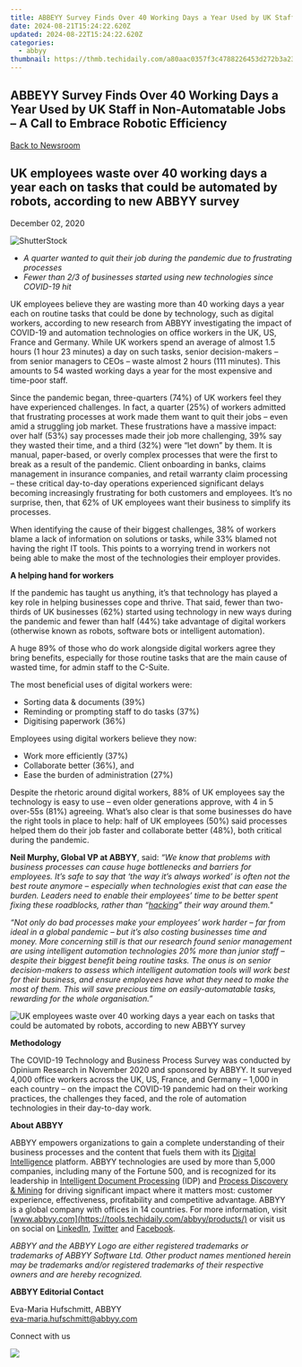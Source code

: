 ```yaml
---
title: ABBEYY Survey Finds Over 40 Working Days a Year Used by UK Staff in Non-Automatable Jobs – A Call to Embrace Robotic Efficiency
date: 2024-08-21T15:24:22.620Z
updated: 2024-08-22T15:24:22.620Z
categories:
  - abbyy
thumbnail: https://thmb.techidaily.com/a80aac0357f3c4788226453d272b3a23130ff4b40d591496be1b3a2b61ca7796.jpg
---
```


## ABBEYY Survey Finds Over 40 Working Days a Year Used by UK Staff in Non-Automatable Jobs – A Call to Embrace Robotic Efficiency

[Back to Newsroom](https://tools.techidaily.com/abbyy/products/)

## UK employees waste over 40 working days a year each on tasks that could be automated by robots, according to new ABBYY survey

December 02, 2020

![ShutterStock](https://content.abbyy.com/-/media/project/abbyy/abbyy/branchtemplates/shutterstock_1272462163_1296-x-729.jpg?h=729&iar=0&w=1296)

* _A quarter wanted to quit their job during the pandemic due to frustrating processes_
* _Fewer than 2/3 of businesses started using new technologies since COVID-19 hit_

UK employees believe they are wasting more than 40 working days a year each on routine tasks that could be done by technology, such as digital workers, according to new research from ABBYY investigating the impact of COVID-19 and automation technologies on office workers in the UK, US, France and Germany. While UK workers spend an average of almost 1.5 hours (1 hour 23 minutes) a day on such tasks, senior decision-makers – from senior managers to CEOs – waste almost 2 hours (111 minutes). This amounts to 54 wasted working days a year for the most expensive and time-poor staff.

Since the pandemic began, three-quarters (74%) of UK workers feel they have experienced challenges. In fact, a quarter (25%) of workers admitted that frustrating processes at work made them want to quit their jobs – even amid a struggling job market. These frustrations have a massive impact: over half (53%) say processes made their job more challenging, 39% say they wasted their time, and a third (32%) were “let down” by them. It is manual, paper-based, or overly complex processes that were the first to break as a result of the pandemic. Client onboarding in banks, claims management in insurance companies, and retail warranty claim processing – these critical day-to-day operations experienced significant delays becoming increasingly frustrating for both customers and employees. It’s no surprise, then, that 62% of UK employees want their business to simplify its processes.

When identifying the cause of their biggest challenges, 38% of workers blame a lack of information on solutions or tasks, while 33% blamed not having the right IT tools. This points to a worrying trend in workers not being able to make the most of the technologies their employer provides.

**A helping hand for workers**

If the pandemic has taught us anything, it’s that technology has played a key role in helping businesses cope and thrive. That said, fewer than two-thirds of UK businesses (62%) started using technology in new ways during the pandemic and fewer than half (44%) take advantage of digital workers (otherwise known as robots, software bots or intelligent automation).

A huge 89% of those who do work alongside digital workers agree they bring benefits, especially for those routine tasks that are the main cause of wasted time, for admin staff to the C-Suite.

The most beneficial uses of digital workers were:

* Sorting data & documents (39%)
* Reminding or prompting staff to do tasks (37%)
* Digitising paperwork (36%)

  
Employees using digital workers believe they now:

* Work more efficiently (37%)
* Collaborate better (36%), and
* Ease the burden of administration (27%)

  
Despite the rhetoric around digital workers, 88% of UK employees say the technology is easy to use – even older generations approve, with 4 in 5 over-55s (81%) agreeing. What’s also clear is that some businesses do have the right tools in place to help: half of UK employees (50%) said processes helped them do their job faster and collaborate better (48%), both critical during the pandemic.

**Neil Murphy, Global VP at ABBYY**, said: _“We know that problems with business processes can cause huge bottlenecks and barriers for employees. It’s safe to say that ‘the way it’s always worked’ is often not the best route anymore – especially when technologies exist that can ease the burden. Leaders need to enable their employees’ time to be better spent fixing these roadblocks, rather than “[hacking](https://www.gartner.com/smarterwithgartner/design-work-to-help-employees-be-responsive/ "Gartner research")” their way around them."_

_“Not only do bad processes make your employees’ work harder – far from ideal in a global pandemic – but it’s also costing businesses time and money. More concerning still is that our research found senior management are using intelligent automation technologies 20% more than junior staff – despite their biggest benefit being routine tasks. The onus is on senior decision-makers to assess which intelligent automation tools will work best for their business, and ensure employees have what they need to make the most of them. This will save precious time on easily-automatable tasks, rewarding for the whole organisation.”_ 

![UK employees waste over 40 working days a year each on tasks that could be automated by robots, according to new ABBYY survey](https://static1.abbyy.com/abbyycommedia/30408/abbyy-global-covid-technology-survey_us_1200x628.jpg)

**Methodology**

The COVID-19 Technology and Business Process Survey was conducted by Opinium Research in November 2020 and sponsored by ABBYY. It surveyed 4,000 office workers across the UK, US, France, and Germany – 1,000 in each country – on the impact the COVID-19 pandemic had on their working practices, the challenges they faced, and the role of automation technologies in their day-to-day work.

**About ABBYY**

ABBYY empowers organizations to gain a complete understanding of their business processes and the content that fuels them with its [Digital Intelligence](https://tools.techidaily.com/abbyy/products/) platform. ABBYY technologies are used by more than 5,000 companies, including many of the Fortune 500, and is recognized for its leadership in [Intelligent Document Processing](https://tools.techidaily.com/abbyy/products/) (IDP) and [Process Discovery & Mining](https://tools.techidaily.com/abbyy/products/) for driving significant impact where it matters most: customer experience, effectiveness, profitability and competitive advantage. ABBYY is a global company with offices in 14 countries. For more information, visit [www.abbyy.com](https://tools.techidaily.com/abbyy/products/) or visit us on social on [LinkedIn](https://www.linkedin.com/company/abbyy "ABBYY on LinkedIn"), [Twitter](https://twitter.com/ABBYY%5FSoftware "ABBYY on Twitter") and [Facebook](https://www.facebook.com/ABBYYsoft "ABBYY on Facebook").

_ABBYY and the ABBYY Logo are either registered trademarks or trademarks of ABBYY Software Ltd. Other product names mentioned herein may be trademarks and/or registered trademarks of their respective owners and are hereby recognized._

**ABBYY Editorial Contact**

Eva-Maria Hufschmitt, ABBYY  
[eva-maria.hufschmitt@abbyy.com](https://tools.techidaily.com/abbyy/products/)

Connect with us

<ins class="adsbygoogle"
     style="display:block"
     data-ad-format="autorelaxed"
     data-ad-client="ca-pub-7571918770474297"
     data-ad-slot="1223367746"></ins>



<ins class="adsbygoogle"
     style="display:block"
     data-ad-client="ca-pub-7571918770474297"
     data-ad-slot="8358498916"
     data-ad-format="auto"
     data-full-width-responsive="true"></ins>

<!-- affiliate ads begin -->
<a href="https://secure.2checkout.com/order/checkout.php?PRODS=4715391&QTY=1&AFFILIATE=108875&CART=1"><img src="https://secure.avangate.com/images/merchant/7f687767ccf20fcea1c9dc4a5adc2326/Digisigner_banner_728_x_90_color_version.png" border="0"></a>
<!-- affiliate ads end -->